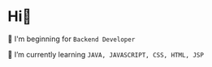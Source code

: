 # Hi👋 


🐣 I'm beginning for `Backend Developer`

🌱 I’m currently learning `JAVA, JAVASCRIPT, CSS, HTML, JSP`





